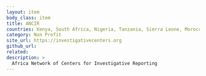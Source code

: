 ```yaml
---
layout: item
body_class: item
title: ANCIR
countries: Kenya, South Africa, Nigeria, Tanzania, Sierra Leone, Morocco, Uganda, Panama
category: Non Profit
site_url: https://investigativecenters.org
github_url: 
related: 
description: >
  Africa Network of Centers for Investigative Reporting
---
```

